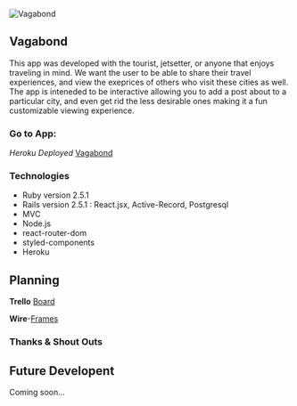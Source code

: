 ![Vagabond](https://66.media.tumblr.com/8ea56e09fdd9cb0f3f2dcb132a765a9d/tumblr_phacukfDwb1uj0ljmo1_1280.png)


## Vagabond

This app was developed with the tourist, jetsetter, or anyone that enjoys traveling in mind. We want the user to be able to share their travel experiences, and view the exeprices of others who visit these cities as well. The app is inteneded to be interactive allowing you to add a post about to a particular city, and even get rid the less desirable ones making it a fun customizable viewing experience.

### Go to App:
 *Heroku Deployed* [Vagabond](https://jeclbond.herokuapp.com/)


### Technologies 

* Ruby version 2.5.1
* Rails version 2.5.1 : React.jsx, Active-Record, Postgresql 
* MVC
* Node.js
* react-router-dom
* styled-components
* Heroku

## Planning

**Trello** [Board](https://trello.com/b/u36Kgac1/vagabond-project-board)

**Wire**-[Frames](https://www.lucidchart.com/documents/edit/40893dd6-33d7-4fb9-8f13-8095426d596c/0?shared=true&)


### Thanks & Shout Outs



 ## Future Developent
Coming soon...


